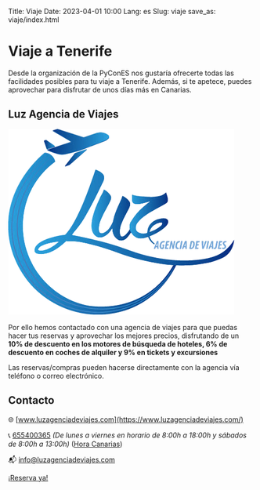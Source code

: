 Title: Viaje
Date: 2023-04-01 10:00
Lang: es
Slug: viaje
save_as: viaje/index.html

# Viaje a Tenerife

Desde la organización de la PyConES nos gustaría ofrecerte todas las
facilidades posibles para tu viaje a Tenerife. Además, si te apetece, puedes
aprovechar para disfrutar de unos días más en Canarias.

##  Luz Agencia de Viajes

<img class="logo-agencia-viajes"
  src="../theme/assets/images/viaje/luz-agencia-viajes.png" />

Por ello hemos contactado con una agencia de viajes para que puedas hacer
tus reservas y aprovechar los mejores precios, disfrutando de un
**10% de descuento en los motores de búsqueda de hoteles, 6% de descuento
en coches de alquiler y 9% en tickets y excursiones**

Las reservas/compras pueden hacerse directamente con la agencia vía teléfono
o correo electrónico.

## Contacto

🌐 [www.luzagenciadeviajes.com](https://www.luzagenciadeviajes.com/)

📞 [655400365](tel:655400365) *(De lunes a viernes en horario de 8:00h a 18:00h y sábados de 8:00h a 13:00h)*
([Hora Canarias](https://time.is/Canary_Islands))

📬 [info@luzagenciadeviajes.com](mailto:info@luzagenciadeviajes.com)

<div class="center-buttons">
  <a href="https://luzagenciadeviajes.com" class="button boton-reserva">
    ¡Reserva ya!
  </a>
</div>
